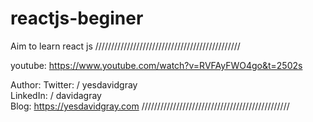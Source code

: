 # reactjs-beginer
Aim to learn react js
//////////////////////////////////////////////

youtube: https://www.youtube.com/watch?v=RVFAyFWO4go&t=2502s

Author:
  Twitter:  / yesdavidgray  
  LinkedIn: / davidagray  
  Blog:     https://yesdavidgray.com
///////////////////////////////////////////////

